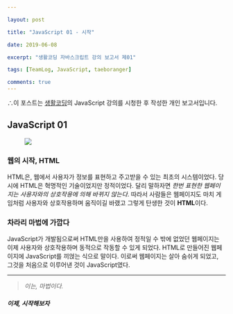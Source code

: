 ```yaml
---

layout: post

title: "JavaScript 01 - 시작"

date: 2019-06-08

excerpt: "생활코딩 자바스크립트 강의 보고서 제01"

tags: [TeamLog, JavaScript, taeboranger]

comments: true
---
```


∴이 포스트는 [생활코딩](https://www.youtube.com/playlist?list=PLuHgQVnccGMBB348PWRN0fREzYcYgFybf)의 JavaScript 강의를 시청한 후 작성한 개인 보고서입니다.

## JavaScript 01


<figure class="half">
    <a href="https://www.lform.com/_assets/packages/wp/assets/uploaded/2017/08/lform_javascript_blog_header_image-1600x1080.jpg"><img src="https://www.lform.com/_assets/packages/wp/assets/uploaded/2017/08/lform_javascript_blog_header_image-1600x1080.jpg"></a>
</figure>

### 웹의 시작, HTML

HTML은, 웹에서 사용자가 정보를 표현하고 주고받을 수 있는 최초의 시스템이었다. 당시에 HTML은 혁명적인 기술이었지만 정적이었다. 달리 말하자면 *한번 표현한 웹페이지는 사용자와의 상호작용에 의해 바뀌지 않는다*. 따라서 사람들은 웹페이지도 마치 게임처럼 사용자와 상호작용하며 움직이길 바랬고 그렇게 탄생한 것이 **HTML**이다.

### 차라리 마법에 가깝다

JavaScript가 개발됨으로써 HTML만을 사용하여 정적일 수 밖에 없었던 웹페이지는 이제 사용자와 상호작용하며 동적으로 작동할 수 있게 되었다. HTML로 만들어진 웹페이지에 JavaScript를 끼얹는 식으로 말이다. 이로써 웹페이지는 살아 숨쉬게 되었고, 그것을 처음으로 이루어낸 것이 JavaScript였다.


---
> *이는, 마법이다.*

##### 이제, 시작해보자
